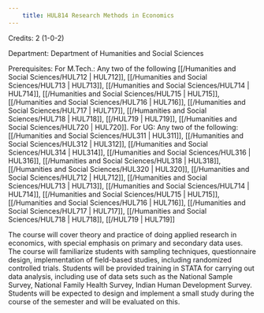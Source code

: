 ```yaml
---
    title: HUL814 Research Methods in Economics
---
```

Credits: 2 (1-0-2)

Department: Department of Humanities and Social Sciences

Prerequisites: For M.Tech.: Any two of the following [[/Humanities and Social Sciences/HUL712 | HUL712]], [[/Humanities and Social Sciences/HUL713 | HUL713]], [[/Humanities and Social Sciences/HUL714 | HUL714]], [[/Humanities and Social Sciences/HUL715 | HUL715]], [[/Humanities and Social Sciences/HUL716 | HUL716]], [[/Humanities and Social Sciences/HUL717 | HUL717]], [[/Humanities and Social Sciences/HUL718 | HUL718]], [[/HUL719 | HUL719]], [[/Humanities and Social Sciences/HUL720 | HUL720]]. For UG: Any two of the following: [[/Humanities and Social Sciences/HUL311 | HUL311]], [[/Humanities and Social Sciences/HUL312 | HUL312]], [[/Humanities and Social Sciences/HUL314 | HUL314]], [[/Humanities and Social Sciences/HUL316 | HUL316]], [[/Humanities and Social Sciences/HUL318 | HUL318]], [[/Humanities and Social Sciences/HUL320 | HUL320]], [[/Humanities and Social Sciences/HUL712 | HUL712]], [[/Humanities and Social Sciences/HUL713 | HUL713]], [[/Humanities and Social Sciences/HUL714 | HUL714]], [[/Humanities and Social Sciences/HUL715 | HUL715]], [[/Humanities and Social Sciences/HUL716 | HUL716]], [[/Humanities and Social Sciences/HUL717 | HUL717]], [[/Humanities and Social Sciences/HUL718 | HUL718]], [[/HUL719 | HUL719]]

The course will cover theory and practice of doing applied research in economics, with special emphasis on primary and secondary data uses. The course will familiarize students with sampling techniques, questionnaire design, implementation of field-based studies, including randomized controlled trials. Students will be provided training in STATA for carrying out data analysis, including use of data sets such as the National Sample Survey, National Family Health Survey, Indian Human Development Survey. Students will be expected to design and implement a small study during the course of the semester and will be evaluated on this.